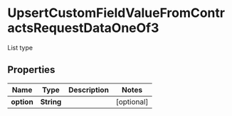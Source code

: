 

# UpsertCustomFieldValueFromContractsRequestDataOneOf3

List type

## Properties

| Name | Type | Description | Notes |
|------------ | ------------- | ------------- | -------------|
|**option** | **String** |  |  [optional] |



